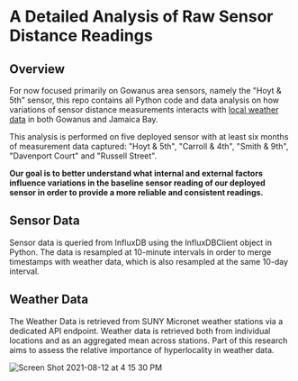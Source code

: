 # A Detailed Analysis of Raw Sensor Distance Readings
## Overview

For now focused primarily on Gowanus area sensors, namely the "Hoyt & 5th" sensor, this repo contains all Python code and data analysis on how variations of sensor distance measurements interacts with [local weather data](##-Weather-Data) in both Gowanus and Jamaica Bay.

This analysis is performed on five deployed sensor with at least six months of measurement data captured: "Hoyt & 5th", "Carroll & 4th", "Smith & 9th", "Davenport Court" and "Russell Street".

**Our goal is to better understand what internal and external factors influence variations in the baseline sensor reading of our deployed sensor in order to provide a more reliable and consistent readings.**
<br/>

## Sensor Data

Sensor data is queried from InfluxDB using the InfluxDBClient object in Python. The data is resampled at 10-minute intervals in order to merge timestamps with weather data, which is also resampled at the same 10-day interval.

## Weather Data

The Weather Data is retrieved from SUNY Micronet weather stations via a dedicated API endpoint. Weather data is retrieved both from individual locations and as an aggregated mean across stations. Part of this research aims to assess the relative importance of hyperlocality in weather data. 

![Screen Shot 2021-08-12 at 4 15 30 PM](https://user-images.githubusercontent.com/17898669/129263486-9c334168-4a04-4425-b8e5-39272e1d074c.png)
